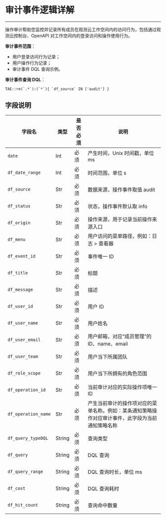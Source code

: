 # 审计事件逻辑详解
---

操作审计帮助您监控并记录所有成员在观测云工作空间内的访问行为，包括通过观测云控制台、OpenAPI 对工作空间内的登录访问和操作使用行为。

**审计事件范围**：

- 用户登录访问行为记录；
- 用户操作行为记录；
- 审计事件 DQL 查询示例。

**审计事件查询 DQL**：

```
TAE::re(`.*`):(`*`){ `df_source` IN ['audit'] }
```

## 字段说明

| 字段名 | 类型 | 是否必须 | 说明 |
| --- | --- |--- | --- |
| `date` | Int | 必须 | 产⽣时间，Unix 时间戳，单位 ms |
| `df_date_range` | Int | 必须 | 时间范围，单位 s |
| `df_source` | Str | 必须 | 数据来源，操作事件取值 audit |
| `df_status` | Str | 必须 | 状态，操作事件默认取 info |
| `df_origin` | Str | 必须 | 操作来源，用于记录当前操作来源入口 |
| `df_menu` | Str | 必须 | 用户访问的菜单路径，例如：日志 > 查看器 |
| `df_event_id` | Str | 必须 | 事件唯一 ID |
| `df_title` | Str | 必须 | 标题 |
| `df_message`	 | Str | 必须 | 描述 |
| `df_user_id` | Str | 必须 | 用户 ID |
| `df_user_name` | Str | 必须 | 用户姓名 |
| `df_user_email` | Str | 必须 | 用户邮箱，对应“成员管理”的 ID、name、email |
| `df_user_team` | Str | 必须 | 用户当下所属团队 |
| `df_role_scope` | Str | 必须 | 用户当下所拥有的角色范围 |
| `df_operation_id` | Str | 必须 | 当前审计对应的实际操作项唯一 ID |
| `df_operation_name` | Str | 必须 | 产生当前审计的操作项对应的菜单名称。例如：某条通知策略操作对应审计事件，此字段为当前通知策略名称 |
| `df_query_typeDQL` | String | 必须 | 查询类型 |
| `df_query` | String | 必须 | DQL 查询 |
| `df_query_range` | String | 必须 | DQL 查询时长，单位 ms |
| `df_cost` | String | 必须 | DQL 查询耗时 |
| `df_hit_count` | String | 必须 | 查询命中数量 |